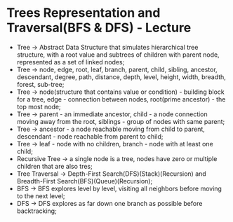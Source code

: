# Trees Representation and Traversal(BFS & DFS) - Lecture

* Tree -> Abstract Data Structure that simulates hierarchical tree structure, with a root value and subtrees of children with parent node, represented as a set of linked nodes;
* Tree -> node, edge, root, leaf, branch, parent, child, sibling, ancestor, descendant, degree, path, distance, depth, level, height, width, breadth, forest, sub-tree;
* Tree -> node(structure that contains value or condition) - building block for a tree, edge - connection between nodes, root(prime ancestor) - the top most node;
* Tree -> parent - an immediate ancestor, child - a node connection moving away from the root, siblings - group of nodes with same parent;
* Tree -> ancestor - a node reachable moving from child to parent, descendant - node reachable from parent to child;
* Tree -> leaf - node with no children, branch - node with at least one child;
* Recursive Tree -> a single node is a tree, nodes have zero or multiple children that are also tres;
* Tree Traversal -> Depth-First Search(DFS)(Stack)(Recursion) and Breadth-First Search(BFS)(Queue)(Recursion);
* BFS -> BFS explores level by level, visiting all neighbors before moving to the next level;
* DFS -> DFS explores as far down one branch as possible before backtracking;
